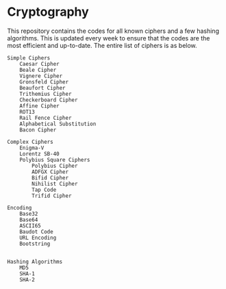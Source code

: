 # Cryptography

This repository contains the codes for all known ciphers and a few hashing algorithms. This is updated every week to ensure that the codes are the most efficient and up-to-date. The entire list of ciphers is as below.  

    Simple Ciphers  
        Caesar Cipher   
        Beale Cipher  
        Vignere Cipher  
        Gronsfeld Cipher  
        Beaufort Cipher  
        Trithemius Cipher  
        Checkerboard Cipher  
        Affine Cipher  
        ROT13  
        Rail Fence Cipher  
        Alphabetical Substitution  
        Bacon Cipher  

    Complex Ciphers
        Enigma-V
        Lorentz SB-40
        Polybius Square Ciphers
            Polybius Cipher
            ADFGX Cipher
            Bifid Cipher
            Nihilist Cipher
            Tap Code
            Trifid Cipher

    Encoding
        Base32
        Base64
        ASCII65
        Baudot Code
        URL Encoding
        Bootstring       


    Hashing Algorithms
        MD5
        SHA-1
        SHA-2
